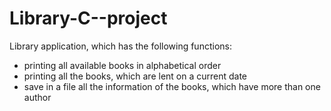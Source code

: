 # Library-C--project
Library application, which has the following functions:
- printing all available books in alphabetical order
- printing all the books, which are lent on a current date
- save in a file all the information of the books, which have more than one author
